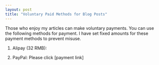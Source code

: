 ```yaml
---
layout: post
title: "Voluntary Paid Methods for Blog Posts"
---
```



Those who enjoy my articles can make voluntary payments. You can use the following methods for payment. I have set fixed amounts for these payment methods to prevent misuse.

1. Alipay (32 RMB):

2. PayPal: Please click [payment link]